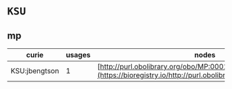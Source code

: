 # `KSU`
## mp
| curie         |   usages | nodes                                                                                                         |
|---------------|----------|---------------------------------------------------------------------------------------------------------------|
| KSU:jbengtson |        1 | [http://purl.obolibrary.org/obo/MP:0001186](https://bioregistry.io/http://purl.obolibrary.org/obo/MP:0001186) |
